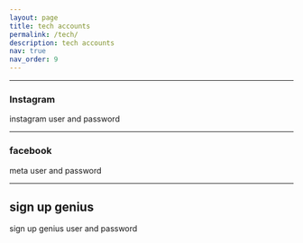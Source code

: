 ```yaml
---
layout: page
title: tech accounts
permalink: /tech/
description: tech accounts
nav: true
nav_order: 9
---
```


---

### Instagram
instagram user and password

---

### facebook
meta user and password

---

## sign up genius
sign up genius user and password
